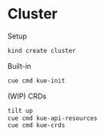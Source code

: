 # Cluster

Setup

```sh
kind create cluster
```

Built-in

```sh
cue cmd kue-init
```

(WIP) CRDs

```sh
tilt up
cue cmd kue-api-resources
cue cmd kue-crds
```
